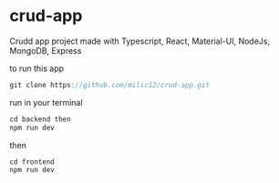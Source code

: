 # crud-app
Crudd app project made with Typescript, React, Material-UI, NodeJs, MongoDB, Express

to run this app

```js
git clone https://github.com/milic12/crud-app.git
```
run in your terminal

```js
cd backend then 
npm run dev
```
then

```js
cd frontend
npm run dev
```
